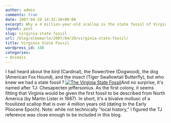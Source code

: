 ```yaml
---
author: admin
comments: true
date: 2007-04-29 14:32:10+00:00
excerpt: Why a 4 million-year-old scallop is the state fossil of Virginia.
layout: post
slug: virginia-state-fossil
url: /blog/albemarle/2007/04/29/virginia-state-fossil/
title: Virginia State Fossil
wordpress_id: 108
categories:
- Animals
---
```


I had heard about the bird (Cardinal), the flower/tree (Dogwood), the dog (American Fox Hound), and the insect (Tiger Swallowtail Butterfly), but who knew we had a state fossil ? [![The Virginia State Fossil](http://www.locohistory.org/blog/wp-content/uploads/2007/04/fossil_chesapectenjeffersonius.jpg)](http://www.locohistory.org/blog/?attachment_id=109)And no surprise, it's named after TJ: Chesapecten jeffersonius. As the first colony, it seems fitting that Virginia would be given the first fossil to be described from North America (by Martin Lister in 1687). In short, it's a bivalve mollusc of a fossilized scallop that is over 4 million years old (dating to the Early Pliocene Epoch). Note: while not technically "local history," I figured the TJ reference was close enough to be included in this blog.



